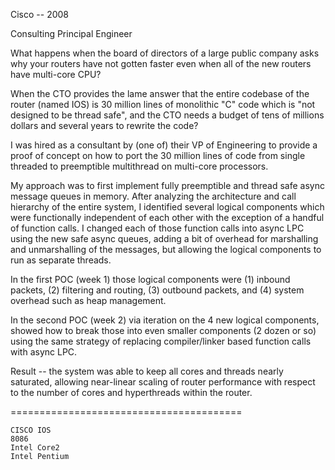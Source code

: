 Cisco -- 2008

Consulting Principal Engineer

What happens when the board of directors of a large public company asks why your routers have not gotten
faster even when all of the new routers have multi-core CPU?

When the CTO provides the lame answer that the entire codebase of the router (named IOS) is 30 million lines
of monolithic "C" code which is "not designed to be thread safe", and the CTO needs a budget of tens of
millions dollars and several years to rewrite the code?

I was hired as a consultant by (one of) their VP of Engineering  to provide a proof of concept on how to port the 30 million lines of code from single threaded to preemptible multithread on multi-core processors.

My approach was to first implement fully preemptible and thread safe async message queues in memory.  After analyzing the architecture and call hierarchy of the entire system, I identified several logical components which were functionally independent of each other with the exception of a handful of function calls.  I changed each of those function calls into async LPC using the new safe async queues, adding a bit of overhead for marshalling and unmarshalling of the messages, but allowing the logical components to run as separate threads.

In the first POC (week 1) those logical components were (1) inbound packets, (2) filtering and routing, (3) outbound packets, and (4) system overhead such as heap management.

In the second POC (week 2) via iteration on the 4 new logical components, showed how to break those into even smaller components (2 dozen or so) using the same strategy of replacing compiler/linker based function calls with async LPC.

Result -- the system was able to keep all cores and threads nearly saturated, allowing near-linear scaling of router performance with respect to the number of cores and hyperthreads within the router.

========================================
```
CISCO IOS
8086
Intel Core2
Intel Pentium
```
